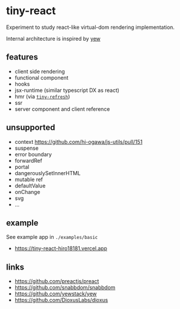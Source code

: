 # tiny-react

Experiment to study react-like virtual-dom rendering implementation.

Internal architecture is inspired by [yew](https://github.com/yewstack/yew)

## features

- client side rendering
- functional component
- hooks
- jsx-runtime (similar typescript DX as react)
- hmr (via [`tiny-refresh`](https://github.com/hi-ogawa/js-utils/blob/a93f919c083c3ab0f505f1179124397c8f8f1b0d/packages/tiny-refresh/README.md))
- ssr
- server component and client reference

## unsupported

- context https://github.com/hi-ogawa/js-utils/pull/151
- suspense
- error boundary
- forwardRef
- portal
- dangerouslySetInnerHTML
- mutable ref
- defaultValue
- onChange
- svg
- ...

## example

See example app in `./examples/basic`

- https://tiny-react-hiro18181.vercel.app

## links

- https://github.com/preactjs/preact
- https://github.com/snabbdom/snabbdom
- https://github.com/yewstack/yew
- https://github.com/DioxusLabs/dioxus

